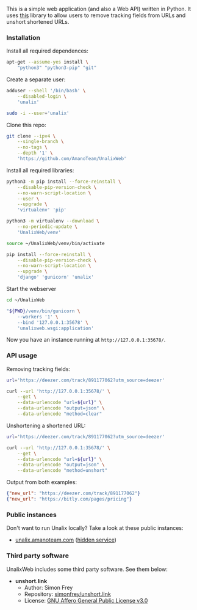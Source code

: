 This is a simple web application (and also a Web API) written in Python. It uses [this](https://github.com/AmanoTeam/Unalix) library to allow users to remove tracking fields from URLs and unshort shortened URLs.

### Installation

Install all required dependences:

```bash
apt-get --assume-yes install \
    "python3" "python3-pip" "git"
```

Create a separate user:

```bash
adduser --shell '/bin/bash' \
    --disabled-login \
    'unalix'

sudo -i --user='unalix'
```

Clone this repo:

```bash
git clone --ipv4 \
    --single-branch \
    --no-tags \
    --depth '1' \
    'https://github.com/AmanoTeam/UnalixWeb'
```

Install all required libraries:

```bash
python3 -m pip install --force-reinstall \
    --disable-pip-version-check \
    --no-warn-script-location \
    --user \
    --upgrade \
    'virtualenv' 'pip'

python3 -m virtualenv --download \
    --no-periodic-update \
    'UnalixWeb/venv'

source ~/UnalixWeb/venv/bin/activate

pip install --force-reinstall \
    --disable-pip-version-check \
    --no-warn-script-location \
    --upgrade \
    'django' 'gunicorn' 'unalix'
```

Start the webserver

```bash
cd ~/UnalixWeb

"${PWD}/venv/bin/gunicorn \
    --workers '1' \
    --bind '127.0.0.1:35678' \
    'unalixweb.wsgi:application'
```

Now you have an instance running at `http://127.0.0.1:35678/`.

### API usage

Removing tracking fields:

```bash
url='https://deezer.com/track/891177062?utm_source=deezer'

curl --url 'http://127.0.0.1:35678/' \
    --get \
    --data-urlencode "url=${url}" \
    --data-urlencode "output=json" \
    --data-urlencode "method=clear"
```

Unshortening a shortened URL:

```bash
url='https://deezer.com/track/891177062?utm_source=deezer'

curl --url 'http://127.0.0.1:35678/' \
    --get \
    --data-urlencode "url=${url}" \
    --data-urlencode "output=json" \
    --data-urlencode "method=unshort"
```

Output from both examples:

```json
{"new_url": "https://deezer.com/track/891177062"}
{"new_url": "https://bitly.com/pages/pricing"}
```

### Public instances

Don't want to run Unalix locally? Take a look at these public instances:

- [unalix.amanoteam.com](https://unalix.amanoteam.com/) ([hidden service](http://5hluj6f4emkqnd2gjuvppv6544pzyfsw56eewx4cgatesunx75z2vwid.onion/))

### Third party software

UnalixWeb includes some third party software. See them below:

- **unshort.link**
  - Author: Simon Frey
  - Repository: [simonfrey/unshort.link](https://github.com/simonfrey/unshort.link)
  - License: [GNU Affero General Public License v3.0](https://github.com/simonfrey/unshort.link/blob/master/LICENSE.md)
